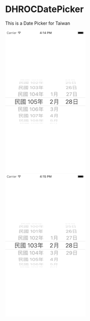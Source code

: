 # DHROCDatePicker
This is a Date Picker for Taiwan

![](https://github.com/DarrenHsu/DHROCDatePicker/blob/master/Screen%20Shot/Simulator%20Screen%20Shot%20May%205,%202016,%204.14.38%20PM.png?raw=true)
![](https://github.com/DarrenHsu/DHROCDatePicker/blob/master/Screen%20Shot/Simulator%20Screen%20Shot%20May%205,%202016,%204.15.02%20PM.png?raw=true)
